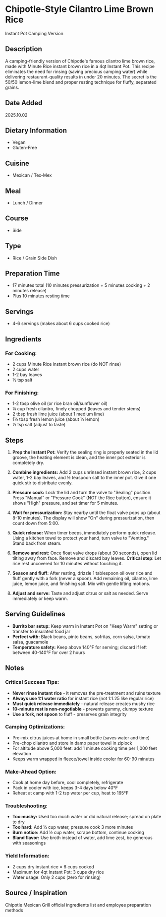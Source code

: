 # Chipotle-Style Cilantro Lime Brown Rice
Instant Pot Camping Version

## Description
A camping-friendly version of Chipotle's famous cilantro lime brown rice, made with Minute Rice instant brown rice in a 4qt Instant Pot. This recipe eliminates the need for rinsing (saving precious camping water) while delivering restaurant-quality results in under 20 minutes. The secret is the 50/50 lemon-lime blend and proper resting technique for fluffy, separated grains.

## Date Added
2025.10.02

## Dietary Information
- Vegan 
- Gluten-Free

## Cuisine
- Mexican / Tex-Mex

## Meal
- Lunch / Dinner

## Course
- Side

## Type
- Rice / Grain Side Dish

## Preparation Time
- 17 minutes total (10 minutes pressurization + 5 minutes cooking + 2 minutes release)
- Plus 10 minutes resting time

## Servings
- 4-6 servings (makes about 6 cups cooked rice)

## Ingredients

### For Cooking:
- 2 cups Minute Rice instant brown rice (do NOT rinse)
- 2 cups water
- 1-2 bay leaves
- ½ tsp salt

### For Finishing:
- 1-2 tbsp olive oil (or rice bran oil/sunflower oil)
- ¼ cup fresh cilantro, finely chopped (leaves and tender stems)
- 2 tbsp fresh lime juice (about 1 medium lime)
- 1½ tbsp fresh lemon juice (about ½ lemon)
- ½ tsp salt (adjust to taste)

## Steps

1. **Prep the Instant Pot:** Verify the sealing ring is properly seated in the lid groove, the heating element is clean, and the inner pot exterior is completely dry.

2. **Combine ingredients:** Add 2 cups unrinsed instant brown rice, 2 cups water, 1-2 bay leaves, and ½ teaspoon salt to the inner pot. Give it one quick stir to distribute evenly.

3. **Pressure cook:** Lock the lid and turn the valve to "Sealing" position. Press "Manual" or "Pressure Cook" (NOT the Rice button), ensure it shows "High" pressure, and set timer for 5 minutes.

4. **Wait for pressurization:** Stay nearby until the float valve pops up (about 8-10 minutes). The display will show "On" during pressurization, then count down from 5:00.

5. **Quick release:** When timer beeps, immediately perform quick release. Using a kitchen towel to protect your hand, turn valve to "Venting." Stand back from steam.

6. **Remove and rest:** Once float valve drops (about 30 seconds), open lid tilting away from face. Remove and discard bay leaves. **Critical step**: Let rice rest uncovered for 10 minutes without touching it.

7. **Season and fluff:** After resting, drizzle 1 tablespoon oil over rice and fluff gently with a fork (never a spoon). Add remaining oil, cilantro, lime juice, lemon juice, and finishing salt. Mix with gentle lifting motions.

8. **Adjust and serve:** Taste and adjust citrus or salt as needed. Serve immediately or keep warm.

## Serving Guidelines

- **Burrito bar setup:** Keep warm in Instant Pot on "Keep Warm" setting or transfer to insulated food jar
- **Perfect with:** Black beans, pinto beans, sofritas, corn salsa, tomato salsa, guacamole
- **Temperature safety:** Keep above 140°F for serving; discard if left between 40-140°F for over 2 hours

## Notes

### Critical Success Tips:
- **Never rinse instant rice** - it removes the pre-treatment and ruins texture
- **Always use 1:1 water ratio** for instant rice (not 1:1.25 like regular rice)
- **Must quick release immediately** - natural release creates mushy rice
- **10-minute rest is non-negotiable** - prevents gummy, clumpy texture
- **Use a fork, not spoon** to fluff - preserves grain integrity

### Camping Optimizations:
- Pre-mix citrus juices at home in small bottle (saves water and time)
- Pre-chop cilantro and store in damp paper towel in ziplock
- For altitude above 5,000 feet: add 1 minute cooking time per 1,000 feet elevation
- Keeps warm wrapped in fleece/towel inside cooler for 60-90 minutes

### Make-Ahead Option:
- Cook at home day before, cool completely, refrigerate
- Pack in cooler with ice, keeps 3-4 days below 40°F
- Reheat at camp with 1-2 tsp water per cup, heat to 165°F

### Troubleshooting:
- **Too mushy:** Used too much water or did natural release; spread on plate to dry
- **Too hard:** Add ½ cup water, pressure cook 3 more minutes
- **Burn notice:** Add ½ cup water, scrape bottom, continue cooking
- **Bland flavor:** Use broth instead of water, add lime zest, be generous with seasonings

### Yield Information:
- 2 cups dry instant rice = 6 cups cooked
- Maximum for 4qt Instant Pot: 3 cups dry rice
- Water usage: Only 2 cups (zero for rinsing)

## Source / Inspiration
Chipotle Mexican Grill official ingredients list and employee preparation methods
